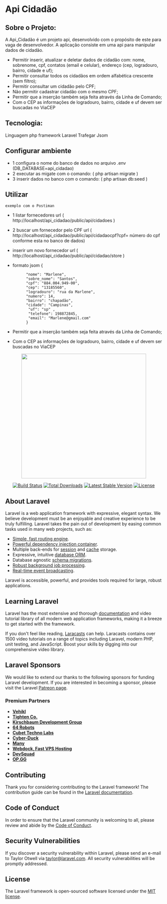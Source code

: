 # Api Cidadão

## Sobre o Projeto:

A Api_Cidadão é um projeto api, desenvolvido com o propósito de este para vaga de desenvolvedor.
A aplicação consiste em uma api para manipular dados de cidadão.


- Permitir inserir, atualizar e deletar dados de cidadão com: nome, sobrenome, cpf, contatos (email e celular), endereço (cep, logradouro, bairro, cidade e uf);
- Permitir consultar todos os cidadãos em ordem alfabética crescente (sem filtro);
- Permitir consultar um cidadão pelo CPF;
- Não permitir cadastrar cidadão com o mesmo CPF;
- Permitir que a inserção também seja feita através da Linha de Comando;
- Com o CEP as informações de logradouro, bairro, cidade e uf devem ser buscadas no ViaCEP


## Tecnologia:

Linguagem php framework Laravel
Trafegar Jsom

## Configurar ambiente
 - 1 configura o nome do banco de dados no arquivo .env (DB_DATABASE=api_cidadao)
 - 2 executar as migate com o comando: ( php artisan  migrate )
 - 3 inserir dados no banco com o comando: ( php artisan db:seed )
 
## Utilizar
    exemplo com o Postiman 
-  1 listar fornecedores url ( http://localhost/api_cidadao/public/api/cidadoes )
-  2 buscar um fornecedor pelo CPF  url (  http://localhost/api_cidadao/public/api/cidadaocpf?cpf= número do cpf conforme esta no banco de dados)     
- inserir um novo fornecedor url ( http://localhost/api_cidadao/public/api/cidadao/store )
- formato jsom {
   
            "nome": "Marlene",
            "sobre_nome": "Santos",
            "cpf": "884.004.949-00",             
            "cep": "13185560",
            "logradouro": "rua da Marlene",
            "numero": 14,
            "bairro": "chapadão",
            "cidade": "Campinas",
             "uf": "sp" ,          
             "telefone": 198872845,
             "email": "Marlene@gmail.com"
            }
                
            
- Permitir que a inserção também seja feita através da Linha de Comando;
- Com o CEP as informações de logradouro, bairro, cidade e uf devem ser buscadas no ViaCEP

   


        



<p align="center"><a href="https://laravel.com" target="_blank"><img src="https://raw.githubusercontent.com/laravel/art/master/logo-lockup/5%20SVG/2%20CMYK/1%20Full%20Color/laravel-logolockup-cmyk-red.svg" width="400"></a></p>

<p align="center">
<a href="https://travis-ci.org/laravel/framework"><img src="https://travis-ci.org/laravel/framework.svg" alt="Build Status"></a>
<a href="https://packagist.org/packages/laravel/framework"><img src="https://poser.pugx.org/laravel/framework/d/total.svg" alt="Total Downloads"></a>
<a href="https://packagist.org/packages/laravel/framework"><img src="https://poser.pugx.org/laravel/framework/v/stable.svg" alt="Latest Stable Version"></a>
<a href="https://packagist.org/packages/laravel/framework"><img src="https://poser.pugx.org/laravel/framework/license.svg" alt="License"></a>
</p>

## About Laravel

Laravel is a web application framework with expressive, elegant syntax. We believe development must be an enjoyable and creative experience to be truly fulfilling. Laravel takes the pain out of development by easing common tasks used in many web projects, such as:

- [Simple, fast routing engine](https://laravel.com/docs/routing).
- [Powerful dependency injection container](https://laravel.com/docs/container).
- Multiple back-ends for [session](https://laravel.com/docs/session) and [cache](https://laravel.com/docs/cache) storage.
- Expressive, intuitive [database ORM](https://laravel.com/docs/eloquent).
- Database agnostic [schema migrations](https://laravel.com/docs/migrations).
- [Robust background job processing](https://laravel.com/docs/queues).
- [Real-time event broadcasting](https://laravel.com/docs/broadcasting).

Laravel is accessible, powerful, and provides tools required for large, robust applications.

## Learning Laravel

Laravel has the most extensive and thorough [documentation](https://laravel.com/docs) and video tutorial library of all modern web application frameworks, making it a breeze to get started with the framework.

If you don't feel like reading, [Laracasts](https://laracasts.com) can help. Laracasts contains over 1500 video tutorials on a range of topics including Laravel, modern PHP, unit testing, and JavaScript. Boost your skills by digging into our comprehensive video library.

## Laravel Sponsors

We would like to extend our thanks to the following sponsors for funding Laravel development. If you are interested in becoming a sponsor, please visit the Laravel [Patreon page](https://patreon.com/taylorotwell).

### Premium Partners

- **[Vehikl](https://vehikl.com/)**
- **[Tighten Co.](https://tighten.co)**
- **[Kirschbaum Development Group](https://kirschbaumdevelopment.com)**
- **[64 Robots](https://64robots.com)**
- **[Cubet Techno Labs](https://cubettech.com)**
- **[Cyber-Duck](https://cyber-duck.co.uk)**
- **[Many](https://www.many.co.uk)**
- **[Webdock, Fast VPS Hosting](https://www.webdock.io/en)**
- **[DevSquad](https://devsquad.com)**
- **[OP.GG](https://op.gg)**

## Contributing

Thank you for considering contributing to the Laravel framework! The contribution guide can be found in the [Laravel documentation](https://laravel.com/docs/contributions).

## Code of Conduct

In order to ensure that the Laravel community is welcoming to all, please review and abide by the [Code of Conduct](https://laravel.com/docs/contributions#code-of-conduct).

## Security Vulnerabilities

If you discover a security vulnerability within Laravel, please send an e-mail to Taylor Otwell via [taylor@laravel.com](mailto:taylor@laravel.com). All security vulnerabilities will be promptly addressed.

## License

The Laravel framework is open-sourced software licensed under the [MIT license](https://opensource.org/licenses/MIT).
